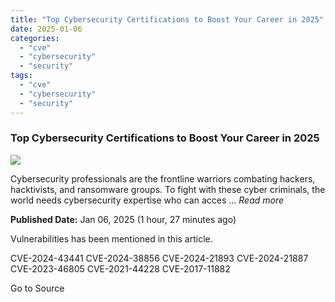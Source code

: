 ```yaml
---
title: "Top Cybersecurity Certifications to Boost Your Career in 2025"
date: 2025-01-06
categories: 
  - "cve"
  - "cybersecurity"
  - "security"
tags: 
  - "cve"
  - "cybersecurity"
  - "security"
---
```


### Top Cybersecurity Certifications to Boost Your Career in 2025

![](https://upload.cvefeed.io/news/22510/thumbnail.jpg)

Cybersecurity professionals are the frontline warriors combating hackers, hacktivists, and ransomware groups. To fight with these cyber criminals, the world needs cybersecurity expertise who can acces ... _Read more_

**Published Date:** Jan 06, 2025 (1 hour, 27 minutes ago)

Vulnerabilities has been mentioned in this article.

CVE-2024-43441 CVE-2024-38856 CVE-2024-21893 CVE-2024-21887 CVE-2023-46805 CVE-2021-44228 CVE-2017-11882

Go to Source
